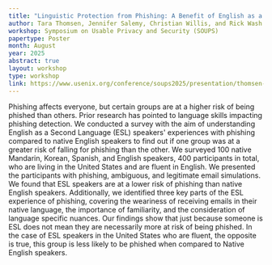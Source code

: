 ```yaml
---
title: "Linguistic Protection from Phishing: A Benefit of English as a Second Language"
author: Tara Thomsen, Jennifer Salemy, Christian Willis, and Rick Wash
workshop: Symposium on Usable Privacy and Security (SOUPS)
papertype: Poster
month: August
year: 2025
abstract: true
layout: workshop
type: workshop
link: https://www.usenix.org/conference/soups2025/presentation/thomsen-poster
---
```


Phishing affects everyone, but certain groups are at a higher risk of being phished than others. Prior research has pointed to language skills impacting phishing detection. We conducted a survey with the aim of understanding English as a Second Language (ESL) speakers' experiences with phishing compared to native English speakers to find out if one group was at a greater risk of falling for phishing than the other. We surveyed 100 native Mandarin, Korean, Spanish, and English speakers, 400 participants in total, who are living in the United States and are fluent in English. We presented the participants with phishing, ambiguous, and legitimate email simulations. We found that ESL speakers are at a lower risk of phishing than native English speakers. Additionally, we identified three key parts of the ESL experience of phishing, covering the weariness of receiving emails in their native language, the importance of familiarity, and the consideration of language specific nuances. Our findings show that just because someone is ESL does not mean they are necessarily more at risk of being phished. In the case of ESL speakers in the United States who are fluent, the opposite is true, this group is less likely to be phished when compared to Native English speakers.

